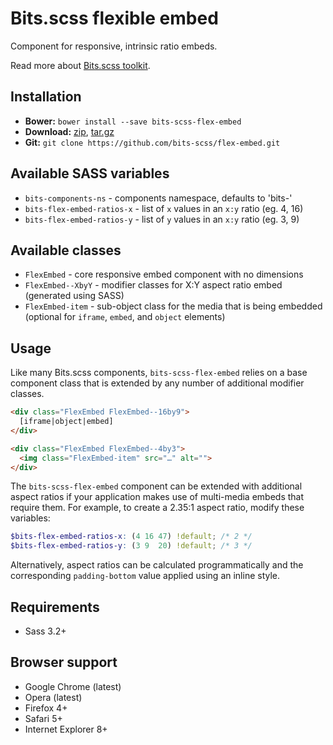 # Bits.scss flexible embed

Component for responsive, intrinsic ratio embeds.

Read more about [Bits.scss toolkit](https://github.com/bits-scss/bits.scss).

## Installation

* __Bower:__ `bower install --save bits-scss-flex-embed`
* __Download:__ [zip](https://github.com/bits-scss/flex-embed/zipball/master), [tar.gz](https://github.com/bits-scss/flex-embed/tarball/master)
* __Git:__ `git clone https://github.com/bits-scss/flex-embed.git`

## Available SASS variables

* `bits-components-ns` - components namespace, defaults to 'bits-'
* `bits-flex-embed-ratios-x` - list of `x` values in an `x:y` ratio (eg. 4, 16)
* `bits-flex-embed-ratios-y` - list of `y` values in an `x:y` ratio (eg. 3, 9)

## Available classes

* `FlexEmbed` - core responsive embed component with no dimensions
* `FlexEmbed--XbyY` - modifier classes for X:Y aspect ratio embed (generated using SASS)
* `FlexEmbed-item` - sub-object class for the media that is being embedded
  (optional for `iframe`, `embed`, and `object` elements)

## Usage

Like many Bits.scss components, `bits-scss-flex-embed` relies on a base component class that is
extended by any number of additional modifier classes.

```html
<div class="FlexEmbed FlexEmbed--16by9">
  [iframe|object|embed]
</div>

<div class="FlexEmbed FlexEmbed--4by3">
  <img class="FlexEmbed-item" src="…" alt="">
</div>
```

The `bits-scss-flex-embed` component can be extended with additional aspect ratios if your
application makes use of multi-media embeds that require them. For example, to
create a 2.35:1 aspect ratio, modify these variables:

```scss
$bits-flex-embed-ratios-x: (4 16 47) !default; /* 2 */
$bits-flex-embed-ratios-y: (3 9  20) !default; /* 3 */
```

Alternatively, aspect ratios can be calculated programmatically and the
corresponding `padding-bottom` value applied using an inline style.

## Requirements

* Sass 3.2+

## Browser support

* Google Chrome (latest)
* Opera (latest)
* Firefox 4+
* Safari 5+
* Internet Explorer 8+